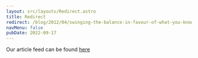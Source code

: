 ```yaml
---
layout: src/layouts/Redirect.astro
title: Redirect
redirect: /blog/2012/04/swinging-the-balance-in-favour-of-what-you-know/
navMenu: false
pubDate: 2022-09-17
---
```

<div>
Our article feed can be found <a href="/blog/2012/04/swinging-the-balance-in-favour-of-what-you-know/">here</a>
</div>
